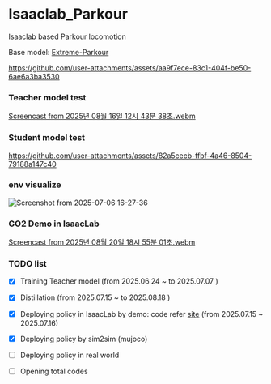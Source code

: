 # Isaaclab_Parkour
Isaaclab based Parkour locomotion 

Base model: [Extreme-Parkour](https://extreme-parkour.github.io/)

https://github.com/user-attachments/assets/aa9f7ece-83c1-404f-be50-6ae6a3ba3530


### Teacher model test 

[Screencast from 2025년 08월 16일 12시 43분 38초.webm](https://github.com/user-attachments/assets/ff1f58db-2439-449c-b596-5a047c526f1f)

### Student model test 


https://github.com/user-attachments/assets/82a5cecb-ffbf-4a46-8504-79188a147c40



### env visualize 

![Screenshot from 2025-07-06 16-27-36](https://github.com/user-attachments/assets/9baa9a6c-63db-4703-ac95-f067c8f6e287)


### GO2 Demo in IsaacLab

[Screencast from 2025년 08월 20일 18시 55분 01초.webm](https://github.com/user-attachments/assets/4fb1ba4b-1780-49b0-a739-bff0b95d9b66)


### TODO list

* [x] Training Teacher model  (from 2025.06.24 ~ to 2025.07.07 )

* [x] Distillation (from 2025.07.15 ~ to 2025.08.18 )

* [x] Deploying policy in IsaacLab by demo: code refer [site](https://isaac-sim.github.io/IsaacLab/main/source/overview/showroom.html)  (from 2025.07.15 ~ 2025.07.16)

* [x] Deploying policy by sim2sim (mujoco)

* [ ] Deploying policy in real world 

* [ ] Opening total codes 
